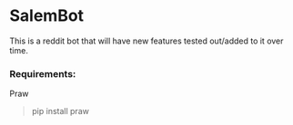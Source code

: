 # SalemBot

This is a reddit bot that will have new features tested out/added to it over time.

### Requirements:
Praw
> pip install praw

